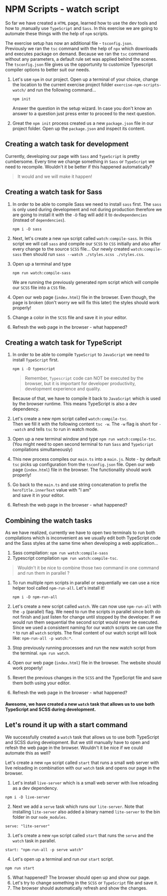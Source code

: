 # NPM Scripts - watch script

So far we have created a `HTML` page, learned how to use the dev tools 
and how to ,manually use `TypeScript` and `Sass`. In this exercise we are going to 
automate these things with the help of `npm` scripts.

The exercise setup has now an additional file - `tsconfig.json`.  
Previously we ran the `tsc` command with the help of `npx` which downloads and executes package on demand. 
Because we ran the `tsc` command without any parameters, a default rule set was applied behind the scenes. 
The `tsconfig.json` file gives us the opportunity to customize Typescript compiler options to better suit our needs.

1. Let's use `npm` in our project. Open up a terminal of your choice, change the location 
   to the current exercise project folder `exercise-npm-scripts-watch/` and run the following command...

   ```
   npm init
   ```

   Answer the question in the setup wizard. In case you don't know an answer to a question 
   just press enter to proceed to the next question.

2. Great the `npm init` process created us a new `package.json` file in our project folder. 
   Open up the `package.json` and inspect its content.


## Creating a watch task for development

Currently, developing our page with `Sass` and `TypeScript` is pretty cumbersome. 
Every time we change something in `Sass` or `TypeScript` we need to recompile. 
Wouldn't it be better if this happened automatically? 

> It would and we will make it happen!

## Creating a watch task for Sass

1. In order to be able to compile Sass we need to install `sass` first. 
   The `sass` is only used during development and not during production therefore 
   we are going to install it with the `-D` flag will add it to `devDependencies` (instead of `dependencies`).

   ```
   npm i -D sass
   ```

2. Next, let's create a new `npm` script called `watch:compile-sass`. 
   In this script we will call `sass` and compile our `SCSS` to `CSS` initially 
   and also after every change to the source `SCSS` file...
   Our newly created `watch:compile-sass` then should run `sass --watch ./styles.scss ./styles.css`.

3. Open up a terminal and type

   ```
   npm run watch:compile-sass
   ```

   We are running the previously generated npm script which will compile our `SCSS` file into a `CSS` file. 

4. Open our web page (`index.html`) file in the browser. Even though, the page is broken (don't worry we will fix this later) the styles should work properly!

5. Change a color in the `SCSS` file and save it in your editor. 

6. Refresh the web page in the browser - what happened?

## Creating a watch task for TypeScript

1. In order to be able to compile `TypeScript` to `JavaScript` we need to install `TypeScript` first.

   ```
   npm i -D typescript
   ```

    > Remember, `Typescript` code can NOT be executed by the browser, but it is important for developer productivity, development experience and quality.
                
    Because of that, we have to compile it back to `JavaScript` which is used by the browser runtime. 
    This means TypeScript is also a dev dependency.

2. Let's create a new npm script called `watch:compile-tsc`.  
   Then we fill it with the following content `tsc -w`. 
   The `-w` flag is short for `--watch` and tells `tsc` to run in watch mode.

3. Open up a new terminal window and type `npm run watch:compile-tsc`. 
   (You might need to open second terminal to run `Sass` and `TypeScript` compilations simultaneously)

4. This new process compiles our `main.ts` into a `main.js`. Note - by default `tsc` picks up configuration from the `tsconfig.json` file. 
   Open our web page (`index.html`) file in the browser. The functionality should work properly!

5. Go back to the `main.ts` and use string concatenation to prefix the `heroTitle.innerText` value with "I am"  
   and save it in your editor. 

6. Refresh the web page in the browser - what happened?

## Combining the watch tasks

As we have realized, currently we have to open two terminals to run both compilations 
which is inconvenient as we usually edit both TypeScript code and the Sass styles at the same time
when developing a web application...
 
1. Sass compilation: `npm run watch:compile-sass` 
2. Typescript compilation `npm run watch:compile-tsc`.  
  
> Wouldn't it be nice to combine those two command in one command and run them in parallel ?

1. To run multiple npm scripts in parallel or sequentially we can use a nice helper tool called `npm-run-all`. 
   Let's install it!

   ```
   npm i -D npm-run-all
   ```

2. Let's create a new script called `watch`. We can now use `npm-run-all` with the `-p` (parallel) flag. 
   We need to run the scripts in parallel since both do not finish and just listen for change until stopped by the developer. 
   If we would run them sequential the second script would never be executed. 
   Since we used a consistent naming for our watch scripts we can use the `*` to run all `watch` scripts. 
   The final content of our watch script will look like: `npm-run-all -p watch:*`.

3. Stop previously running processes and run the new watch script from the terminal. `npm run watch`.

4. Open our web page (`index.html`) file in the browser. The website should work properly!

5. Revert the previous changes in the `SCSS` and the TypeScript file and save them both using your editor. 

6. Refresh the web page in the browser - what happened?

#### Awesome, we have created a new `watch` task that allows us to use both TypeScript and SCSS during development.

## Let's round it up with a start command
We successfully created a `watch` task that allows us to use both TypeScript and SCSS during development.
But we still manually have to open and refesh the web page in the browser. Wouldn't it be nice if we could automate this as well?

Let's create a new `npm` script called `start` that runs a small web server with live reloading in combination with  our `watch` task and opens our page in the browser.

1. Let's install `live-server` which is a small web server with live reloading as a dev dependency.

```
npm i -D live-server
```
   
2. Next we add a `serve` task which runs our `lite-server`. Note that installing `lite-server` also added a binary named `lite-server` to the bin folder in our `node_modules`. 

```
serve: "lite-server"
```
   
3. Let's create a new `npm` script called `start` that runs the `serve` and the `watch` task in parallel.

```
start: "npm-run-all -p serve watch"
```

4. Let's open up a terminal and run our `start` script.

```
npm run start
```

5. What happened? The browser should open up and show our page. 
6. Let's try to change something in the `SCSS` or `TypeScript` file and save it. 
7. The browser should automatically refresh and show the changes.

